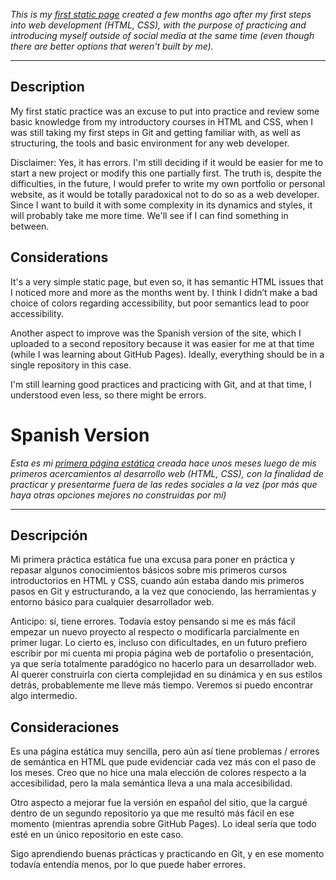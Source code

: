 *This is my [first static page](https://santiagovok.github.io/personalpage/) created a few months ago after my first steps into web development (HTML, CSS), with the purpose of practicing and introducing myself outside of social media at the same time (even though there are better options that weren't built by me).*

---

## Description

My first static practice was an excuse to put into practice and review some basic knowledge from my introductory courses in HTML and CSS, when I was still taking my first steps in Git and getting familiar with, as well as structuring, the tools and basic environment for any web developer.

Disclaimer: Yes, it has errors. I'm still deciding if it would be easier for me to start a new project or modify this one partially first. The truth is, despite the difficulties, in the future, I would prefer to write my own portfolio or personal website, as it would be totally paradoxical not to do so as a web developer. Since I want to build it with some complexity in its dynamics and styles, it will probably take me more time. We'll see if I can find something in between.

## Considerations

It's a very simple static page, but even so, it has semantic HTML issues that I noticed more and more as the months went by. I think I didn’t make a bad choice of colors regarding accessibility, but poor semantics lead to poor accessibility.

Another aspect to improve was the Spanish version of the site, which I uploaded to a second repository because it was easier for me at that time (while I was learning about GitHub Pages). Ideally, everything should be in a single repository in this case.

I'm still learning good practices and practicing with Git, and at that time, I understood even less, so there might be errors.

# Spanish Version

*Esta es mi [primera página estática](https://santiagovok.github.io/personalpageES/) creada hace unos meses luego de mis primeros acercamientos al desarrollo web (HTML, CSS), con la finalidad de practicar y presentarme fuera de las redes sociales a la vez (por más que haya otras opciones mejores no construidas por mí)*

---

## Descripción

Mi primera práctica estática fue una excusa para poner en práctica y repasar algunos conocimientos básicos sobre mis primeros cursos introductorios en HTML y CSS, cuando aún estaba dando mis primeros pasos en Git y estructurando, a la vez que conociendo, las herramientas y entorno básico para cualquier desarrollador web.

Anticipo: sí, tiene errores. Todavía estoy pensando si me es más fácil empezar un nuevo proyecto al respecto o modificarla parcialmente en primer lugar. Lo cierto es, incluso con dificultades, en un futuro prefiero escribir por mi cuenta mi propia página web de portafolio o presentación, ya que sería totalmente paradógico no hacerlo para un desarrollador web. Al querer construirla con cierta complejidad en su dinámica y en sus estilos detrás, probablemente me lleve más tiempo. Veremos si puedo encontrar algo intermedio.

## Consideraciones

Es una página estática muy sencilla, pero aún así tiene problemas / errores de semántica en HTML que pude evidenciar cada vez más con el paso de los meses. Creo que no hice una mala elección de colores respecto a la accesibilidad, pero la mala semántica lleva a una mala accesibilidad.

Otro aspecto a mejorar fue la versión en español del sitio, que la cargué dentro de un segundo repositorio ya que me resultó más fácil en ese momento (mientras aprendía sobre GitHub Pages). Lo ideal sería que todo esté en un único repositorio en este caso.

Sigo aprendiendo buenas prácticas y practicando en Git, y en ese momento todavía entendía menos, por lo que puede haber errores.
